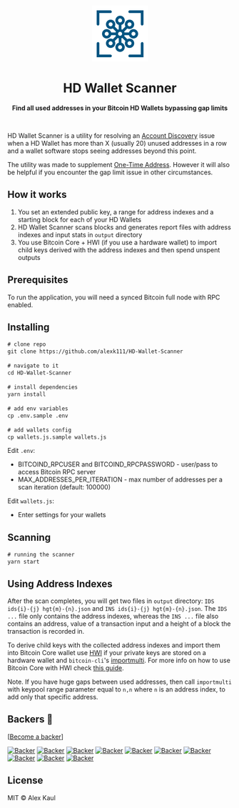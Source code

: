 <div align="center">
	<img src="media/logo.png" width="125" height="125">
	<h1>HD Wallet Scanner</h1>
	<p>
		<b>Find all used addresses in your Bitcoin HD Wallets bypassing gap limits</b>
	</p>
	<br>
</div>

HD Wallet Scanner is a utility for resolving an [Account Discovery](https://github.com/bitcoin/bips/blob/master/bip-0044.mediawiki#account-discovery) issue when a HD Wallet has more than X (usually 20) unused addresses in a row and a wallet software stops seeing addresses beyond this point.

The utility was made to supplement [One-Time Address](https://github.com/alexk111/One-Time-Address). However it will also be helpful if you encounter the gap limit issue in other circumstances.

## How it works

1. You set an extended public key, a range for address indexes and a starting block for each of your HD Wallets
2. HD Wallet Scanner scans blocks and generates report files with address indexes and input stats in ```output``` directory
3. You use Bitcoin Core + HWI (if you use a hardware wallet) to import child keys derived with the address indexes and then spend unspent outputs

## Prerequisites

To run the application, you will need a synced Bitcoin full node with RPC enabled.

## Installing

```
# clone repo
git clone https://github.com/alexk111/HD-Wallet-Scanner

# navigate to it
cd HD-Wallet-Scanner

# install dependencies
yarn install

# add env variables
cp .env.sample .env

# add wallets config
cp wallets.js.sample wallets.js
```

Edit ```.env```:

- BITCOIND_RPCUSER and BITCOIND_RPCPASSWORD - user/pass to access Bitcoin RPC server
- MAX_ADDRESSES_PER_ITERATION - max number of addresses per a scan iteration (default: 100000)

Edit ```wallets.js```:

- Enter settings for your wallets

## Scanning

```
# running the scanner
yarn start
```

## Using Address Indexes

After the scan completes, you will get two files in ```output``` directory: ```IDS ids{i}-{j} hgt{m}-{n}.json``` and ```INS ids{i}-{j} hgt{m}-{n}.json```. The ```IDS ...``` file only contains the address indexes, whereas the ```INS ...``` file also contains an address, value of a transaction input and a height of a block the transaction is recorded in.

To derive child keys with the collected address indexes and import them into Bitcoin Core wallet use [HWI](https://github.com/bitcoin-core/HWI) if your private keys are stored on a hardware wallet and ```bitcoin-cli```'s [importmulti](https://bitcoin.org/en/developer-reference#importmulti). For more info on how to use Bitcoin Core with HWI check [this guide](https://github.com/bitcoin-core/HWI/blob/master/docs/bitcoin-core-usage.md).

 Note. If you have huge gaps between used addresses, then call ```importmulti``` with keypool range parameter equal to ```n,n``` where ```n``` is an address index, to add only that specific address.

## Backers 💝

[[Become a backer](https://mynode.alexkaul.com/gh-donate)]

[![Backer](https://mynode.alexkaul.com/gh-backer/top/0/avatar/60)](https://mynode.alexkaul.com/gh-backer/top/0/profile)
[![Backer](https://mynode.alexkaul.com/gh-backer/top/1/avatar/60)](https://mynode.alexkaul.com/gh-backer/top/1/profile)
[![Backer](https://mynode.alexkaul.com/gh-backer/top/2/avatar/60)](https://mynode.alexkaul.com/gh-backer/top/2/profile)
[![Backer](https://mynode.alexkaul.com/gh-backer/top/3/avatar/60)](https://mynode.alexkaul.com/gh-backer/top/3/profile)
[![Backer](https://mynode.alexkaul.com/gh-backer/top/4/avatar/60)](https://mynode.alexkaul.com/gh-backer/top/4/profile)
[![Backer](https://mynode.alexkaul.com/gh-backer/top/5/avatar/60)](https://mynode.alexkaul.com/gh-backer/top/5/profile)
[![Backer](https://mynode.alexkaul.com/gh-backer/top/6/avatar/60)](https://mynode.alexkaul.com/gh-backer/top/6/profile)
[![Backer](https://mynode.alexkaul.com/gh-backer/top/7/avatar/60)](https://mynode.alexkaul.com/gh-backer/top/7/profile)
[![Backer](https://mynode.alexkaul.com/gh-backer/top/8/avatar/60)](https://mynode.alexkaul.com/gh-backer/top/8/profile)
[![Backer](https://mynode.alexkaul.com/gh-backer/top/9/avatar/60)](https://mynode.alexkaul.com/gh-backer/top/9/profile)

## License

MIT © Alex Kaul


